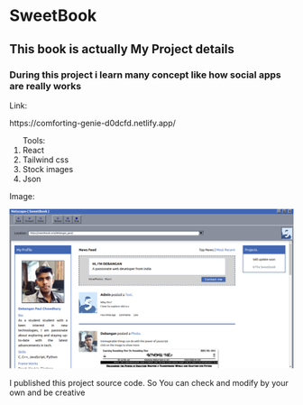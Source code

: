 <h1>SweetBook</h1>
<h2>This book is actually My Project details</h2>
<h3>During this project i learn many concept like how social apps are really works</h3>
<p>Link:</p>https://comforting-genie-d0dcfd.netlify.app/
<ol>Tools:
  <li>React</li>
  <li>Tailwind css</li>
  <li>Stock images</li>
  <li>Json</li>
</ol>
<p>Image:</p>
<img src="./public/images/sweetbook.png" />
<p>I published this project source code. So You can check and modify by your own and be creative</p>
  
